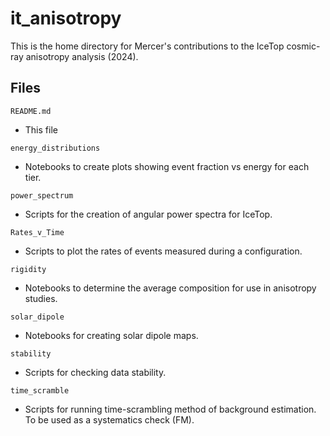 # it_anisotropy

This is the home directory for Mercer's contributions to the IceTop cosmic-ray anisotropy analysis (2024).

## Files

`README.md`
 - This file

`energy_distributions`
 - Notebooks to create plots showing event fraction vs energy for each tier.

`power_spectrum`
 - Scripts for the creation of angular power spectra for IceTop.

`Rates_v_Time`
 - Scripts to plot the rates of events measured during a configuration.

`rigidity`
 - Notebooks to determine the average composition for use in anisotropy studies.

`solar_dipole`
 - Notebooks for creating solar dipole maps.

`stability`
 - Scripts for checking data stability.

`time_scramble`
- Scripts for running time-scrambling method of background estimation. To be used as a systematics check (FM).

